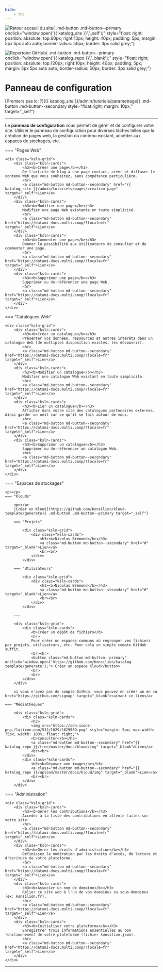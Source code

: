 ```yaml
---
hide:
    - toc
---
```


![Retour acceuil du site](https://cdn-icons-png.flaticon.com/512/4468/4468458.png){ .md-button .md-button--primary onclick="window.open('{{ katalog_site }}','_self');" style="float: right; position: absolute; top:60px; right:10px; height: 40px; padding: 5px; margin: 5px 5px auto auto; border-radius: 50px; border: 3px solid grey;"}

![Repertoire GitHub](https://cdn-icons-png.flaticon.com/512/911/911385.png){ .md-button .md-button--primary onclick="window.open('{{ katalog_repo }}','_blank');" style="float: right; position: absolute; top:120px; right:10px; height: 40px; padding: 5px; margin: 5px 5px auto auto; border-radius: 50px; border: 3px solid grey;"}


# Panneau de configuration

[Premiers pas ici ?]({{ katalog_site }}/admin/tutoriels/parametrage){ .md-button .md-button--secondary style="float:right; margin: 10px;" target="_self"}
    
---

Le **panneau de configuration** vous permet de gérer et de configurer votre site. Utiliser le panneau de configuration pour diverses tâches telles que la création de pages web, la gestion  du contenu existant, accéder aux espaces de stockages, etc. 

=== "Pages Web"

    <div class="ksln-grid">
        <div class="ksln-cards">
            <h3><b>Créer une page</b></h3>
            De l'article de blog à une page contact, créer et diffuser le contenu Web que vous souhaitez, sans compétence particulière.
            <hr>
            <a class="md-button md-button--secondary" href="{{ katalog_site }}/admin/tutoriels/pages/creation-page" target="_self">Lien</a>
        </div>
        <div class="ksln-cards">
            <h3><b>Modifier une page</b></h3>
            Modifier une page Web existante en toute simplicité.
            <hr>
            <a class="md-button md-button--secondary" href="https://datami-docs.multi.coop/?locale=fr" target="_self">Lien</a>
        </div>
        <div class="ksln-cards">
            <h3><b>Commenter une page</b></h3>
            Donner la possibilité aux utilisateurs de consulter et de commenter une page.
            <hr>
            <a class="md-button md-button--secondary" href="https://datami-docs.multi.coop/?locale=fr" target="_self">Lien</a>
        </div>
        <div class="ksln-cards">
            <h3><b>Supprimer une page</b></h3>
            Supprimer ou de-référencer une page Web. 
            <hr>
            <a class="md-button md-button--secondary" href="https://datami-docs.multi.coop/?locale=fr" target="_self">Lien</a>
        </div>
    </div>

=== "Catalogues Web"

    <div class="ksln-grid">
        <div class="ksln-cards">
            <h3><b>Créer un catalogue</b></h3>
            Présenter vos données, ressources et autres intérêts dans un catalogue Web (de multiples disposition existes, les découvrir).
            <hr>
            <a class="md-button md-button--secondary" href="https://datami-docs.multi.coop/?locale=fr" target="_self">Lien</a>
        </div>
        <div class="ksln-cards">
            <h3><b>Modifier un catalogue</b></h3>
            Modifier une catalogue Web existant en toute simplicité.
            <hr>
            <a class="md-button md-button--secondary" href="https://datami-docs.multi.coop/?locale=fr" target="_self">Lien</a>
        </div>
        <div class="ksln-cards">
            <h3><b>Lier un catalogue</b></h3>
            Afficher dans votre site des catalogues partenaires externes. Ainsi garder un oeil sur ce qu'il se fait autour de vous.
            <hr>
            <a class="md-button md-button--secondary" href="https://datami-docs.multi.coop/?locale=fr" target="_self">Lien</a>
        </div>
        <div class="ksln-cards">
            <h3><b>Supprimer un catalogue</b></h3>
            Supprimer ou de-référencer un catalogue Web.
            <hr>
            <a class="md-button md-button--secondary" href="https://datami-docs.multi.coop/?locale=fr" target="_self">Lien</a>
        </div>
    </div>


=== "Espaces de stockages"
    
    <p></p>
    === "Klouds"
    
        <p></p>
        [Créer un Kloud](https://github.com/Konsilion/kloud-template/generate){ .md-button .md-button--primary target="_self"}
        
        === "Projets"

            <div class="ksln-grid">
                <div class="ksln-cards">
                    <h3><b>Nicolas Brémond</b></h3>
                    <a class="md-button md-button--secondary" href="#" target="_blank">Lien</a>
                    <br><br>
                </div>
            </div>
         
        === "Utilisateurs"

            <div class="ksln-grid">
                <div class="ksln-cards">
                    <h3><b>Nicolas Brémond</b></h3>
                    <a class="md-button md-button--secondary" href="#" target="_blank">Lien</a>
                    <br><br>
                </div>
            </div>

        ---

        <div class="ksln-grid">
            <div class="ksln-cards">
                <b>Créer un dépôt de fichiers</b>
                <hr>
                Pour créer un espaces communs où regrouper vos fichiers par projets, utilisateurs, etc. Pour cela un simple compte GitHub suffit.
                <br><br>
                <button class="md-button md-button--primary" onclick="window.open('https://github.com/Konsilion/katalog-template/generate');"> Créer un espace Kloud</button>
                <br>
                <br>
            </div>
        </div>

        si vous n'avez pas de compte GitHub, vous pouvez en créer un en <a href="https://github.com/signup" target="_blank">suivant ce lien</a>
    
    === "Médiathèques"

        <div class="ksln-grid">
            <div class="ksln-cards">
                <h3>
                <img src="https://cdn-icons-png.flaticon.com/512/1829/1829589.png" style="margin: 5px; max-width: 75px; width: 100%; float: right;">
                <b>Consulter</b></h3>
                <a class="md-button md-button--secondary" href="{{ katalog_repo }}/tree/master/docs/kloud/img" target="_blank">Lien</a>
                <br><br>
            </div>
            <div class="ksln-cards">
                <h3><b>Déposer une image</b></h3>
                <a class="md-button md-button--secondary" href="{{ katalog_repo }}/upload/master/docs/kloud/img" target="_blank">Lien</a>
                <br><br>
            </div>
        </div>
           
        
=== "Administration"

    <div class="ksln-grid">
        <div class="ksln-cards">
            <h3><b>Gérer les contributions</b></h3>
            Accedez à la liste des contributions en attente faites sur votre site.
            <hr>
            <a class="md-button md-button--secondary" href="https://datami-docs.multi.coop/?locale=fr" target="_self">Lien</a>
        </div>
        <div class="ksln-cards">
            <h3><b>Gérer les droits d'administration</b></h3>
            Définissez la modération par les droits d'accès, de lecture et d'écriture de votre plateforme.
            <hr>
            <a class="md-button md-button--secondary" href="https://datami-docs.multi.coop/?locale=fr" target="_self">Lien</a>
        </div>
        <div class="ksln-cards">
            <h3><b>Associer un nom de domaine</b></h3>
            Relier ce site web à l'un de vos domaines ou sous-domaines (ex: konsilion.fr).
            <hr>
            <a class="md-button md-button--secondary" href="https://datami-docs.multi.coop/?locale=fr" target="_self">Lien</a>
        </div>
        <div class="ksln-cards">
            <h3><b>Initialiser votre plateforme</b></h3>
            Enregistrer trois informations essentielles au bon fonctionnement de votre plateforme (fichier konsilion.json).
            <hr>
            <a class="md-button md-button--secondary" href="https://datami-docs.multi.coop/?locale=fr" target="_self">Lien</a>
        </div>        
    </div>

---

<script type="text/javascript" src="https://konsilion.github.io/katalog-setup/js/admin.js"></script>
<script type="text/javascript" src="https://konsilion.github.io/katalog-setup/js/functionality/slider-nav.js" defer></script>
<script type="text/javascript" src="https://konsilion.github.io/katalog-setup/js/functionality/add-page.js" defer></script>
<script type="text/javascript" src="https://konsilion.github.io/katalog-setup/js/functionality/modif-page.js" defer></script>
